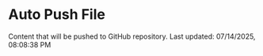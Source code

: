 # Auto Push File

Content that will be pushed to GitHub repository.
Last updated: 07/14/2025, 08:08:38 PM